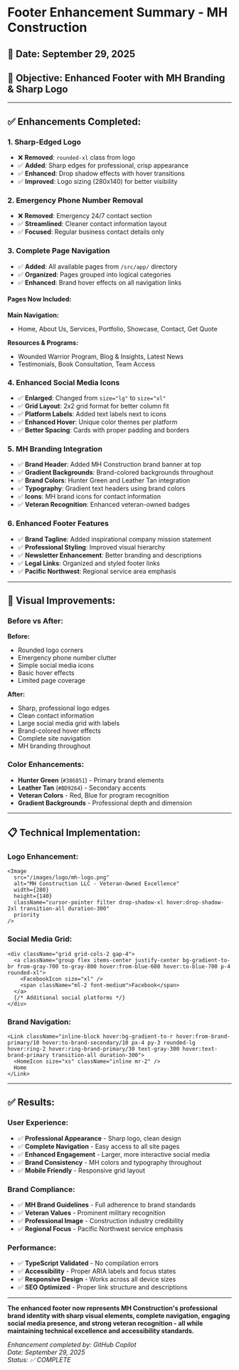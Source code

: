 # Footer Enhancement Summary - MH Construction

## 📅 Date: September 29, 2025

## 🎯 Objective: Enhanced Footer with MH Branding & Sharp Logo

---

## ✅ **Enhancements Completed:**

### 1. **Sharp-Edged Logo**

- ❌ **Removed**: `rounded-xl` class from logo
- ✅ **Added**: Sharp edges for professional, crisp appearance  
- ✅ **Enhanced**: Drop shadow effects with hover transitions
- ✅ **Improved**: Logo sizing (280x140) for better visibility

### 2. **Emergency Phone Number Removal**

- ❌ **Removed**: Emergency 24/7 contact section
- ✅ **Streamlined**: Cleaner contact information layout
- ✅ **Focused**: Regular business contact details only

### 3. **Complete Page Navigation**

- ✅ **Added**: All available pages from `/src/app/` directory
- ✅ **Organized**: Pages grouped into logical categories
- ✅ **Enhanced**: Brand hover effects on all navigation links

#### **Pages Now Included:**

**Main Navigation:**

- Home, About Us, Services, Portfolio, Showcase, Contact, Get Quote

**Resources & Programs:**

- Wounded Warrior Program, Blog & Insights, Latest News
- Testimonials, Book Consultation, Team Access

### 4. **Enhanced Social Media Icons**

- ✅ **Enlarged**: Changed from `size="lg"` to `size="xl"`
- ✅ **Grid Layout**: 2x2 grid format for better column fit
- ✅ **Platform Labels**: Added text labels next to icons
- ✅ **Enhanced Hover**: Unique color themes per platform
- ✅ **Better Spacing**: Cards with proper padding and borders

### 5. **MH Branding Integration**

- ✅ **Brand Header**: Added MH Construction brand banner at top
- ✅ **Gradient Backgrounds**: Brand-colored backgrounds throughout
- ✅ **Brand Colors**: Hunter Green and Leather Tan integration
- ✅ **Typography**: Gradient text headers using brand colors
- ✅ **Icons**: MH brand icons for contact information
- ✅ **Veteran Recognition**: Enhanced veteran-owned badges

### 6. **Enhanced Footer Features**

- ✅ **Brand Tagline**: Added inspirational company mission statement
- ✅ **Professional Styling**: Improved visual hierarchy
- ✅ **Newsletter Enhancement**: Better branding and descriptions
- ✅ **Legal Links**: Organized and styled footer links
- ✅ **Pacific Northwest**: Regional service area emphasis

---

## 🎨 **Visual Improvements:**

### **Before vs After:**

**Before:**

- Rounded logo corners
- Emergency phone number clutter
- Simple social media icons
- Basic hover effects
- Limited page coverage

**After:**  

- Sharp, professional logo edges
- Clean contact information
- Large social media grid with labels
- Brand-colored hover effects
- Complete site navigation
- MH branding throughout

### **Color Enhancements:**

- **Hunter Green** (`#386851`) - Primary brand elements
- **Leather Tan** (`#BD9264`) - Secondary accents
- **Veteran Colors** - Red, Blue for program recognition
- **Gradient Backgrounds** - Professional depth and dimension

---

## 📋 **Technical Implementation:**

### **Logo Enhancement:**

```tsx
<Image
  src="/images/logo/mh-logo.png"
  alt="MH Construction LLC - Veteran-Owned Excellence"
  width={280}
  height={140}
  className="cursor-pointer filter drop-shadow-xl hover:drop-shadow-2xl transition-all duration-300"
  priority
/>
```

### **Social Media Grid:**

```tsx
<div className="grid grid-cols-2 gap-4">
  <a className="group flex items-center justify-center bg-gradient-to-br from-gray-700 to-gray-800 hover:from-blue-600 hover:to-blue-700 p-4 rounded-xl">
    <FacebookIcon size="xl" />
    <span className="ml-2 font-medium">Facebook</span>
  </a>
  {/* Additional social platforms */}
</div>
```

### **Brand Navigation:**

```tsx
<Link className="inline-block hover:bg-gradient-to-r hover:from-brand-primary/10 hover:to-brand-secondary/10 px-4 py-3 rounded-lg hover:ring-2 hover:ring-brand-primary/30 text-gray-300 hover:text-brand-primary transition-all duration-300">
  <HomeIcon size="xs" className="inline mr-2" />
  Home
</Link>
```

---

## ✅ **Results:**

### **User Experience:**

- ✅ **Professional Appearance** - Sharp logo, clean design
- ✅ **Complete Navigation** - Easy access to all site pages
- ✅ **Enhanced Engagement** - Larger, more interactive social media
- ✅ **Brand Consistency** - MH colors and typography throughout
- ✅ **Mobile Friendly** - Responsive grid layout

### **Brand Compliance:**

- ✅ **MH Brand Guidelines** - Full adherence to brand standards
- ✅ **Veteran Values** - Prominent military recognition
- ✅ **Professional Image** - Construction industry credibility
- ✅ **Regional Focus** - Pacific Northwest service emphasis

### **Performance:**

- ✅ **TypeScript Validated** - No compilation errors
- ✅ **Accessibility** - Proper ARIA labels and focus states
- ✅ **Responsive Design** - Works across all device sizes
- ✅ **SEO Optimized** - Proper link structure and descriptions

---

**The enhanced footer now represents MH Construction's professional brand identity with sharp visual elements, complete navigation, engaging social media presence, and strong veteran recognition - all while maintaining technical excellence and accessibility standards.**

*Enhancement completed by: GitHub Copilot*  
*Date: September 29, 2025*  
*Status: ✅ COMPLETE*
